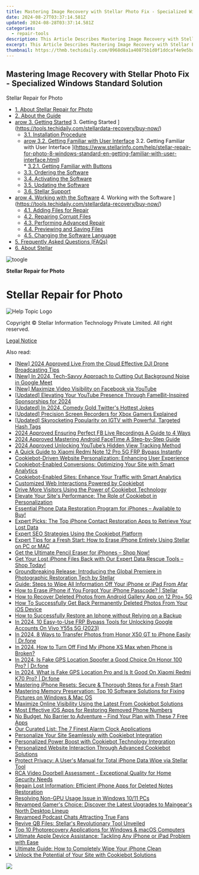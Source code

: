 ```yaml
---
title: Mastering Image Recovery with Stellar Photo Fix - Specialized Windows Standard Solution
date: 2024-08-27T03:37:14.581Z
updated: 2024-08-28T03:37:14.581Z
categories:
  - repair-tools
description: This Article Describes Mastering Image Recovery with Stellar Photo Fix - Specialized Windows Standard Solution
excerpt: This Article Describes Mastering Image Recovery with Stellar Photo Fix - Specialized Windows Standard Solution
thumbnail: https://thmb.techidaily.com/0968d8a1a40875b1d0f1ddcaf4e9e5bab94f3c356978aa0b36076c07c7f8f9da.jpg
---
```


## Mastering Image Recovery with Stellar Photo Fix - Specialized Windows Standard Solution

Stellar Repair for Photo

* [1. About Stellar Repair for Photo](https://tools.techidaily.com/stellardata-recovery/buy-now/)
* [2. About the Guide](https://tools.techidaily.com/stellardata-recovery/buy-now/)
* [arow 3. Getting Started](https://www.stellarinfo.com/help/public/frontEnd/onlinehelp/images/arow.png) 3\. Getting Started ](https://tools.techidaily.com/stellardata-recovery/buy-now/)  
  * [3.1. Installation Procedure](https://tools.techidaily.com/stellardata-recovery/buy-now/)  
  * [arow 3.2. Getting Familiar with User Interface](https://www.stellarinfo.com/help/public/frontEnd/onlinehelp/images/arow.png) 3.2\. Getting Familiar with User Interface ](https://www.stellarinfo.com/help/stellar-repair-for-photo-8-windows-standard-en-getting-familiar-with-user-interface.html)  
         * [3.2.1. Getting Familiar with Buttons](https://tools.techidaily.com/stellardata-recovery/buy-now/)  
  * [3.3. Ordering the Software](https://tools.techidaily.com/stellardata-recovery/buy-now/)  
  * [3.4. Activating the Software](https://tools.techidaily.com/stellardata-recovery/buy-now/)  
  * [3.5. Updating the Software](https://tools.techidaily.com/stellardata-recovery/buy-now/)  
  * [3.6. Stellar Support](https://tools.techidaily.com/stellardata-recovery/buy-now/)
* [arow 4. Working with the Software](https://www.stellarinfo.com/help/public/frontEnd/onlinehelp/images/arow.png) 4\. Working with the Software ](https://tools.techidaily.com/stellardata-recovery/buy-now/)  
  * [4.1. Adding Files for Repair](https://tools.techidaily.com/stellardata-recovery/buy-now/)  
  * [4.2. Repairing Corrupt Files](https://tools.techidaily.com/stellardata-recovery/buy-now/)  
  * [4.3. Performing Advanced Repair](https://tools.techidaily.com/stellardata-recovery/buy-now/)  
  * [4.4. Previewing and Saving Files](https://tools.techidaily.com/stellardata-recovery/buy-now/)  
  * [4.5. Changing the Software Language](https://tools.techidaily.com/stellardata-recovery/buy-now/)
* [5. Frequently Asked Questions (FAQs)](https://www.stellarinfo.com/help/stellar-repair-for-photo-8-windows-standard-en-frequently-asked-questions-faqs-.html)
* [6. About Stellar](https://tools.techidaily.com/stellardata-recovery/buy-now/)

![toogle](https://www.stellarinfo.com/help/public/frontEnd/onlinehelp/images/toogle.png)

**Stellar Repair for Photo**

# **Stellar Repair for Photo**

![Help Topic Logo](https://ukaidot.sjv.io/daqnoj)

 Copyright © Stellar Information Technology Private Limited. All right reserved.

[Legal Notice](https://tools.techidaily.com/stellardata-recovery/buy-now/)

<ins class="adsbygoogle"
     style="display:block"
     data-ad-format="autorelaxed"
     data-ad-client="ca-pub-7571918770474297"
     data-ad-slot="1223367746"></ins>



<ins class="adsbygoogle"
     style="display:block"
     data-ad-client="ca-pub-7571918770474297"
     data-ad-slot="8358498916"
     data-ad-format="auto"
     data-full-width-responsive="true"></ins>

<span class="atpl-alsoreadstyle">Also read:</span>
<div><ul>
<li><a href="https://facebook-videos.techidaily.com/new-2024-approved-live-from-the-cloud-effective-dji-drone-broadcasting-tips/"><u>[New] 2024 Approved  Live From the Cloud  Effective DJI Drone Broadcasting Tips</u></a></li>
<li><a href="https://desktop-recording.techidaily.com/new-in-2024-tech-savvy-approach-to-cutting-out-background-noise-in-google-meet/"><u>[New] In 2024, Tech-Savvy Approach to Cutting Out Background Noise in Google Meet</u></a></li>
<li><a href="https://facebook-videos.techidaily.com/new-maximize-video-visibility-on-facebook-via-youtube/"><u>[New] Maximize Video Visibility on Facebook via YouTube</u></a></li>
<li><a href="https://youtube-tips.techidaily.com/ed-elevating-your-youtube-presence-through-famebit-inspired-sponsorships-for-2024/"><u>[Updated] Elevating Your YouTube Presence Through FameBit-Inspired Sponsorships for 2024</u></a></li>
<li><a href="https://twitter-videos.techidaily.com/updated-in-2024-comedy-gold-twitters-hottest-jokes/"><u>[Updated] In 2024, Comedy Gold  Twitter's Hottest Jokes</u></a></li>
<li><a href="https://screen-capture.techidaily.com/updated-precision-screen-recorders-for-xbox-gamers-explained/"><u>[Updated] Precision Screen Recorders for Xbox Gamers Explained</u></a></li>
<li><a href="https://instagram-clips.techidaily.com/updated-skyrocketing-popularity-on-igtv-with-powerful-targeted-hash-tags/"><u>[Updated] Skyrocketing Popularity on IGTV with Powerful, Targeted Hash Tags</u></a></li>
<li><a href="https://digital-screen-recording.techidaily.com/2024-approved-ensuring-perfect-fb-live-recordings-a-guide-to-4-ways/"><u>2024 Approved  Ensuring Perfect FB Live Recordings  A Guide to 4 Ways</u></a></li>
<li><a href="https://screen-recording.techidaily.com/2024-approved-mastering-android-facetime-a-step-by-step-guide/"><u>2024 Approved  Mastering Android FaceTime  A Step-by-Step Guide</u></a></li>
<li><a href="https://youtube-webster.techidaily.com/approved-unlocking-youtubes-hidden-view-tracking-method/"><u>2024 Approved  Unlocking YouTube’s Hidden View Tracking Method</u></a></li>
<li><a href="https://bypass-frp.techidaily.com/a-quick-guide-to-xiaomi-redmi-note-12-pro-5g-frp-bypass-instantly-by-drfone-android/"><u>A Quick Guide to Xiaomi Redmi Note 12 Pro 5G FRP Bypass Instantly</u></a></li>
<li><a href="https://data-safeguard.techidaily.com/cookiebot-driven-website-personalization-enhancing-user-experience/"><u>Cookiebot-Driven Website Personalization: Enhancing User Experience</u></a></li>
<li><a href="https://data-safeguard.techidaily.com/cookiebot-enabled-conversions-optimizing-your-site-with-smart-analytics/"><u>Cookiebot-Enabled Conversions: Optimizing Your Site with Smart Analytics</u></a></li>
<li><a href="https://data-safeguard.techidaily.com/cookiebot-enabled-sites-enhance-your-traffic-with-smart-analytics/"><u>Cookiebot-Enabled Sites: Enhance Your Traffic with Smart Analytics</u></a></li>
<li><a href="https://data-safeguard.techidaily.com/customized-web-interactions-powered-by-cookiebot/"><u>Customized Web Interactions Powered by Cookiebot</u></a></li>
<li><a href="https://data-safeguard.techidaily.com/drive-more-visitors-using-the-power-of-cookiebot-technology/"><u>Drive More Visitors Using the Power of Cookiebot Technology</u></a></li>
<li><a href="https://data-safeguard.techidaily.com/elevate-your-sites-performance-the-role-of-cookiebot-in-personalization/"><u>Elevate Your Site's Performance: The Role of Cookiebot in Personalization</u></a></li>
<li><a href="https://data-safeguard.techidaily.com/essential-phone-data-restoration-program-for-iphones-available-to-buy/"><u>Essential Phone Data Restoration Program for iPhones – Available to Buy!</u></a></li>
<li><a href="https://data-safeguard.techidaily.com/expert-picks-the-top-iphone-contact-restoration-apps-to-retrieve-your-lost-data/"><u>Expert Picks: The Top iPhone Contact Restoration Apps to Retrieve Your Lost Data</u></a></li>
<li><a href="https://data-safeguard.techidaily.com/expert-seo-strategies-using-the-cookiebot-platform/"><u>Expert SEO Strategies Using the Cookiebot Platform</u></a></li>
<li><a href="https://data-safeguard.techidaily.com/expert-tips-for-a-fresh-start-how-to-erase-iphone-entirely-using-stellar-on-pc-or-mac/"><u>Expert Tips for a Fresh Start: How to Erase iPhone Entirely Using Stellar on PC or MAC</u></a></li>
<li><a href="https://data-safeguard.techidaily.com/get-the-ultimate-pencil-eraser-for-iphones-shop-now/"><u>Get the Ultimate Pencil Eraser for iPhones – Shop Now!</u></a></li>
<li><a href="https://data-safeguard.techidaily.com/get-your-lost-iphone-files-back-with-our-expert-data-rescue-tools-shop-today/"><u>Get Your Lost iPhone Files Back with Our Expert Data Rescue Tools – Shop Today!</u></a></li>
<li><a href="https://data-safeguard.techidaily.com/groundbreaking-release-introducing-the-global-premiere-in-photographic-restoration-tech-by-stellar/"><u>Groundbreaking Release: Introducing the Global Premiere in Photographic Restoration Tech by Stellar</u></a></li>
<li><a href="https://data-safeguard.techidaily.com/guide-steps-to-wipe-all-information-off-your-iphone-or-ipad-from-afar/"><u>Guide: Steps to Wipe All Information Off Your iPhone or iPad From Afar</u></a></li>
<li><a href="https://data-safeguard.techidaily.com/how-to-erase-iphone-if-you-forgot-your-iphone-passcode-stellar/"><u>How to Erase iPhone if You Forgot Your iPhone Passcode? | Stellar</u></a></li>
<li><a href="https://blog-min.techidaily.com/how-to-recover-deleted-photos-from-android-gallery-app-on-12-proplus-5g-by-stellar-photo-recovery-android-mobile-photo-recover/"><u>How to Recover Deleted Photos from Android Gallery App on 12 Pro+ 5G</u></a></li>
<li><a href="https://data-safeguard.techidaily.com/how-to-successfully-get-back-permanently-deleted-photos-from-your-ios-device/"><u>How To Successfully Get Back Permanently Deleted Photos From Your iOS Device</u></a></li>
<li><a href="https://data-safeguard.techidaily.com/how-to-successfully-restore-an-iphone-without-relying-on-a-backup/"><u>How to Successfully Restore an Iphone without Relying on a Backup</u></a></li>
<li><a href="https://android-unlock.techidaily.com/in-2024-10-easy-to-use-frp-bypass-tools-for-unlocking-google-accounts-on-vivo-y55s-5g-2023-by-drfone-android/"><u>In 2024, 10 Easy-to-Use FRP Bypass Tools for Unlocking Google Accounts On Vivo Y55s 5G (2023)</u></a></li>
<li><a href="https://android-transfer.techidaily.com/in-2024-8-ways-to-transfer-photos-from-honor-x50-gt-to-iphone-easily-drfone-by-drfone-transfer-from-android-transfer-from-android/"><u>In 2024, 8 Ways to Transfer Photos from Honor X50 GT to iPhone Easily | Dr.fone</u></a></li>
<li><a href="https://ios-unlock.techidaily.com/in-2024-how-to-turn-off-find-my-iphone-xs-max-when-phone-is-broken-by-drfone-ios/"><u>In 2024, How to Turn Off Find My iPhone XS Max when Phone is Broken?</u></a></li>
<li><a href="https://phone-solutions.techidaily.com/in-2024-is-fake-gps-location-spoofer-a-good-choice-on-honor-100-pro-drfone-by-drfone-virtual-android/"><u>In 2024, Is Fake GPS Location Spoofer a Good Choice On Honor 100 Pro? | Dr.fone</u></a></li>
<li><a href="https://phone-solutions.techidaily.com/in-2024-what-is-fake-gps-location-pro-and-is-it-good-on-xiaomi-redmi-k70-pro-drfone-by-drfone-virtual-android/"><u>In 2024, What is Fake GPS Location Pro and Is It Good On Xiaomi Redmi K70 Pro? | Dr.fone</u></a></li>
<li><a href="https://data-safeguard.techidaily.com/mastering-iphone-resets-secure-and-thorough-steps-for-a-fresh-start/"><u>Mastering iPhone Resets: Secure & Thorough Steps for a Fresh Start</u></a></li>
<li><a href="https://data-safeguard.techidaily.com/mastering-memory-preservation-top-10-software-solutions-for-fixing-pictures-on-windows-and-mac-os/"><u>Mastering Memory Preservation: Top 10 Software Solutions for Fixing Pictures on Windows & Mac OS</u></a></li>
<li><a href="https://data-safeguard.techidaily.com/maximize-online-visibility-using-the-latest-from-cookiebot-solutions/"><u>Maximize Online Visibility Using the Latest From Cookiebot Solutions</u></a></li>
<li><a href="https://data-safeguard.techidaily.com/most-effective-ios-apps-for-restoring-removed-phone-numbers/"><u>Most Effective iOS Apps for Restoring Removed Phone Numbers</u></a></li>
<li><a href="https://tech-revival.techidaily.com/no-budget-no-barrier-to-adventure-find-your-plan-with-these-7-free-apps/"><u>No Budget, No Barrier to Adventure – Find Your Plan with These 7 Free Apps</u></a></li>
<li><a href="https://tech-recovery.techidaily.com/our-curated-list-the-7-finest-alarm-clock-applications/"><u>Our Curated List: The 7 Finest Alarm Clock Applications</u></a></li>
<li><a href="https://data-safeguard.techidaily.com/personalize-your-site-seamlessly-with-cookiebot-integration/"><u>Personalize Your Site Seamlessly with Cookiebot Integration</u></a></li>
<li><a href="https://data-safeguard.techidaily.com/personalized-power-boost-with-cookiebot-technology-integration/"><u>Personalized Power Boost with Cookiebot Technology Integration</u></a></li>
<li><a href="https://data-safeguard.techidaily.com/personalized-website-interaction-through-advanced-cookiebot-solutions/"><u>Personalized Website Interaction Through Advanced Cookiebot Solutions</u></a></li>
<li><a href="https://data-safeguard.techidaily.com/protect-privacy-a-users-manual-for-total-iphone-data-wipe-via-stellar-tool/"><u>Protect Privacy: A User's Manual for Total iPhone Data Wipe via Stellar Tool</u></a></li>
<li><a href="https://buynow-info.techidaily.com/rca-video-doorbell-assessment-exceptional-quality-for-home-security-needs/"><u>RCA Video Doorbell Assessment - Exceptional Quality for Home Security Needs</u></a></li>
<li><a href="https://data-safeguard.techidaily.com/regain-lost-information-efficient-iphone-apps-for-deleted-notes-restoration/"><u>Regain Lost Information: Efficient iPhone Apps for Deleted Notes Restoration</u></a></li>
<li><a href="https://graphic-issues.techidaily.com/resolving-non-gpu-usage-issue-in-windows-1011-pcs/"><u>Resolving Non-GPU Usage Issue in Windows 10/11 PCs</u></a></li>
<li><a href="https://ai-video-editing.techidaily.com/revamped-gamers-choice-discover-the-latest-upgrades-to-maingears-north-desktop-lineup/"><u>Revamped Gamer's Choice: Discover the Latest Upgrades to Maingear's North Desktop Lineup</u></a></li>
<li><a href="https://extra-tips.techidaily.com/revamped-podcast-chats-attracting-true-fans/"><u>Revamped Podcast Chats  Attracting True Fans</u></a></li>
<li><a href="https://data-wizards.techidaily.com/revive-qb-files-stellars-revolutionary-tool-unveiled/"><u>Revive QB Files: Stellar's Revolutionary Tool Unveiled</u></a></li>
<li><a href="https://data-safeguard.techidaily.com/top-10-photorecovery-applications-for-windows-and-macos-computers/"><u>Top 10 Photorecovery Applications for Windows & macOS Computers</u></a></li>
<li><a href="https://data-safeguard.techidaily.com/ultimate-apple-device-assistance-tackling-any-iphone-or-ipad-problem-with-ease/"><u>Ultimate Apple Device Assistance: Tackling Any iPhone or iPad Problem with Ease</u></a></li>
<li><a href="https://data-safeguard.techidaily.com/ultimate-guide-how-to-completely-wipe-your-iphone-clean/"><u>Ultimate Guide: How to Completely Wipe Your iPhone Clean</u></a></li>
<li><a href="https://data-safeguard.techidaily.com/unlock-the-potential-of-your-site-with-cookiebot-solutions/"><u>Unlock the Potential of Your Site with Cookiebot Solutions</u></a></li>
</ul></div>

<!-- affiliate ads begin -->
<a href="https://estore.winxdvd.com/order/checkout.php?PRODS=12653853&QTY=1&AFFILIATE=108875&CART=1"><img src="https://secure.avangate.com/images/merchant/bcb41ccdc4363c6848a1d760f26c28a0/products/14_videoproc-converter-ai-box.png" border="0"></a>
<!-- affiliate ads end -->